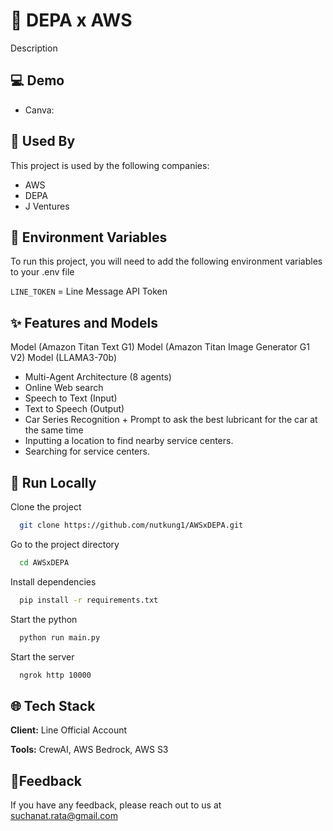 # 🤖 DEPA x AWS

Description

## :computer: Demo

- Canva: 

## :rocket: Used By

This project is used by the following companies:

- AWS
- DEPA
- J Ventures

## :key: Environment Variables

To run this project, you will need to add the following environment variables to your .env file

`LINE_TOKEN` = Line Message API Token

## :sparkles: Features and Models

Model (Amazon Titan Text G1)
Model (Amazon Titan Image Generator G1 V2)
Model (LLAMA3-70b)

- Multi-Agent Architecture (8 agents)
- Online Web search
- Speech to Text (Input)
- Text to Speech (Output)
- Car Series Recognition + Prompt to ask the best lubricant for the car at the same time
- Inputting a location to find nearby service centers.
- Searching for service centers.
## :bookmark_tabs: Run Locally

Clone the project

```bash
  git clone https://github.com/nutkung1/AWSxDEPA.git
```

Go to the project directory

```bash
  cd AWSxDEPA
```

Install dependencies

```bash
  pip install -r requirements.txt
```

Start the python

```bash
  python run main.py
```
Start the server

```bash
  ngrok http 10000
```

## :globe_with_meridians: Tech Stack

**Client:** Line Official Account

**Tools:** CrewAI, AWS Bedrock, AWS S3

## :envelope_with_arrow:Feedback

If you have any feedback, please reach out to us at suchanat.rata@gmail.com
